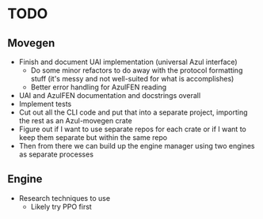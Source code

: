 # TODO

## Movegen
- Finish and document UAI implementation (universal Azul interface)
    - Do some minor refactors to do away with the protocol formatting stuff (it's messy and not well-suited for what is accomplishes)
    - Better error handling for AzulFEN reading
- UAI and AzulFEN documentation and docstrings overall
- Implement tests
- Cut out all the CLI code and put that into a separate project, importing the rest
  as an Azul-movegen crate
- Figure out if I want to use separate repos for each crate or if I want to keep them separate
  but within the same repo
- Then from there we can build up the engine manager using two engines as separate processes

## Engine
- Research techniques to use
    - Likely try PPO first